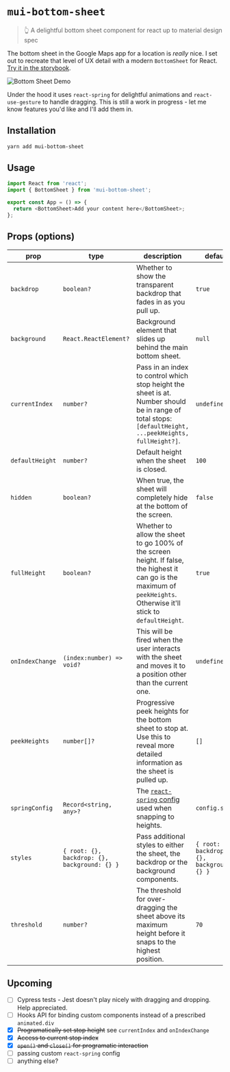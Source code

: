 # `mui-bottom-sheet`

> 👆 A delightful bottom sheet component for react up to material design spec

The bottom sheet in the Google Maps app for a location is _really_ nice. I set out to recreate that level of UX detail with a modern `BottomSheet` for React. [Try it in the storybook](https://mayteio.github.io/mui-bottom-sheet/).

![Bottom Sheet Demo](https://user-images.githubusercontent.com/43975092/78733881-0f751300-798a-11ea-8c9c-62cda96fc35b.gif)

Under the hood it uses `react-spring` for delightful animations and `react-use-gesture` to handle dragging. This is still a work in progress - let me know features you'd like and I'll add them in.

## Installation

```bash
yarn add mui-bottom-sheet
```

## Usage

```js
import React from 'react';
import { BottomSheet } from 'mui-bottom-sheet';

export const App = () => {
  return <BottomSheet>Add your content here</BottomSheet>;
};
```

## Props (options)

| prop            | type                                         | description                                                                                                                                                            | default                                      |
| --------------- | -------------------------------------------- | ---------------------------------------------------------------------------------------------------------------------------------------------------------------------- | -------------------------------------------- |
| `backdrop`      | `boolean?`                                   | Whether to show the transparent backdrop that fades in as you pull up.                                                                                                 | `true`                                       |
| `background`    | `React.ReactElement?`                        | Background element that slides up behind the main bottom sheet.                                                                                                        | `null`                                       |
| `currentIndex`  | `number?`                                    | Pass in an index to control which stop height the sheet is at. Number should be in range of total stops: `[defaultHeight, ...peekHeights, fullHeight?]`.               | `undefined`                                  |
| `defaultHeight` | `number?`                                    | Default height when the sheet is closed.                                                                                                                               | `100`                                        |
| `hidden`        | `boolean?`                                   | When true, the sheet will completely hide at the bottom of the screen.                                                                                                 | `false`                                      |
| `fullHeight`    | `boolean?`                                   | Whether to allow the sheet to go 100% of the screen height. If false, the highest it can go is the maximum of `peekHeights`. Otherwise it'll stick to `defaultHeight`. | `true`                                       |
| `onIndexChange` | `(index:number) => void?`                    | This will be fired when the user interacts with the sheet and moves it to a position other than the current one.                                                       | `undefined`                                  |
| `peekHeights`   | `number[]?`                                  | Progressive peek heights for the bottom sheet to stop at. Use this to reveal more detailed information as the sheet is pulled up.                                      | `[]`                                         |
| `springConfig`  | `Record<string, any>?`                       | The [`react-spring` config](https://www.react-spring.io/docs/hooks/api#configs) used when snapping to heights.                                                         | `config.stiff`                               |
| `styles`        | `{ root: {}, backdrop: {}, background: {} }` | Pass additional styles to either the sheet, the backdrop or the background components.                                                                                 | `{ root: {}, backdrop: {}, background: {} }` |
| `threshold`     | `number?`                                    | The threshold for over-dragging the sheet above its maximum height before it snaps to the highest position.                                                            | `70`                                         |

## Upcoming

- [ ] Cypress tests - Jest doesn't play nicely with dragging and dropping. Help appreciated.
- [ ] Hooks API for binding custom components instead of a prescribed `animated.div`
- [x] ~~Programatically set stop height~~ see `currentIndex` and `onIndexChange`
- [x] ~~Access to current stop index~~
- [x] ~~`open()` and `close()` for programatic interaction~~
- [ ] passing custom `react-spring` config
- [ ] anything else?
